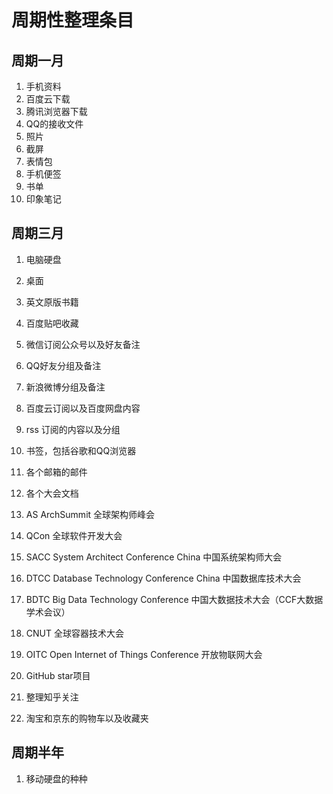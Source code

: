 # 周期性整理条目


## 周期一月
1. 手机资料
  1. 百度云下载
  2. 腾讯浏览器下载
  3. QQ的接收文件
  4. 照片
  5. 截屏
  6. 表情包
  7. 手机便签
2. 书单
3. 印象笔记


## 周期三月
1. 电脑硬盘
  1. 桌面
  2. 英文原版书籍
2. 百度贴吧收藏
3. 微信订阅公众号以及好友备注
4. QQ好友分组及备注
5. 新浪微博分组及备注
6. 百度云订阅以及百度网盘内容
7. rss 订阅的内容以及分组
8. 书签，包括谷歌和QQ浏览器
9. 各个邮箱的邮件
11. 各个大会文档
  1. AS  ArchSummit 全球架构师峰会
  2. QCon 全球软件开发大会
  3. SACC  System Architect Conference China 中国系统架构师大会
  4. DTCC  Database Technology Conference China 中国数据库技术大会
  5. BDTC Big Data Technology Conference 中国大数据技术大会（CCF大数据学术会议）
  6. CNUT 全球容器技术大会
  6. OITC Open Internet of Things Conference 开放物联网大会

12. GitHub star项目
13. 整理知乎关注
14. 淘宝和京东的购物车以及收藏夹

## 周期半年
1. 移动硬盘的种种
